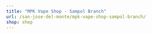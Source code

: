 ```yaml
---
title: "MPK Vape Shop - Sampol Branch"
url: /san-jose-del-monte/mpk-vape-shop-sampol-branch/
shop: shop
---
```

